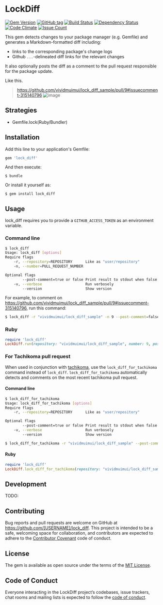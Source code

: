 # LockDiff

[![Gem Version](https://badge.fury.io/rb/lock_diff.svg)](https://badge.fury.io/rb/lock_diff)
[![GitHub tag](https://img.shields.io/github/tag/vividmuimui/lock_diff.svg)](https://github.com/vividmuimui/lock_diff/tags)
[![Build Status](https://travis-ci.org/vividmuimui/lock_diff.svg?branch=master)](https://travis-ci.org/vividmuimui/lock_diff)
[![Dependency Status](https://gemnasium.com/badges/github.com/vividmuimui/lock_diff.svg)](https://gemnasium.com/github.com/vividmuimui/lock_diff)
[![Code Climate](https://codeclimate.com/github/vividmuimui/lock_diff/badges/gpa.svg)](https://codeclimate.com/github/vividmuimui/lock_diff)
[![Issue Count](https://codeclimate.com/github/vividmuimui/lock_diff/badges/issue_count.svg)](https://codeclimate.com/github/vividmuimui/lock_diff)

This gem detects changes to your package manager (e.g. Gemfile) and generates a Markdown-formatted diff including:

* links to the corresponding package's change logs
* Github `...`-delineated diff links for the relevant changes

It also optionally posts the diff as a comment to the pull request responsible for the package update.

Like this.

> https://github.com/vividmuimui/lock_diff_sample/pull/9#issuecomment-315140796
> ![image](https://user-images.githubusercontent.com/1803598/28178302-eeef61f4-6838-11e7-8c41-bd13195bef6d.png)

## Strategies

- Gemfile.lock(Ruby/Bundler)

## Installation

Add this line to your application's Gemfile:

```ruby
gem 'lock_diff'
```

And then execute:

    $ bundle

Or install it yourself as:

    $ gem install lock_diff

## Usage

lock_diff requires you to provide a `GITHUB_ACCESS_TOKEN` as an environment variable.

### Command line

```sh
$ lock_diff
Usage: lock_diff [options]
Require flags
    -r, --repository=REPOSITORY      Like as "user/repository"
    -n, --number=PULL_REQUEST_NUMBER

Optional flags
        --post-comment=true or false Print result to stdout when false. (default is false)
    -v, --verbose                    Run verbosely
        --version                    Show version
```

For example, to comment on https://github.com/vividmuimui/lock_diff_sample/pull/9#issuecomment-315140796, run this command:

```sh
$ lock_diff -r "vividmuimui/lock_diff_sample" -n 9 --post-comment=false
```

### Ruby

```ruby
require 'lock_diff'
LockDiff.run(repository: "vividmuimui/lock_diff_sample", number: 9, post_comment: false)
```

### For Tachikoma pull request

When used in conjunction with [tachikoma](https://rubygems.org/gems/tachikoma), use the `lock_diff_for_tachikoma` command instead of `lock_diff`.
`lock_diff_for_tachikoma` automatically detects and comments on the most recent tachikoma pull request.

#### Command line

```sh
$ lock_diff_for_tachikoma
Usage: lock_diff_for_tachikoma [options]
Require flags
    -r, --repository=REPOSITORY      Like as "user/repository"

Optional flags
        --post-comment=true or false Print result to stdout when false. (default is false)
    -v, --verbose                    Run verbosely
        --version                    Show version
```

```sh
$ lock_diff_for_tachikoma -r "vividmuimui/lock_diff_sample" --post-comment=false
```

#### Ruby

```ruby
require 'lock_diff'
LockDiff.lock_diff_for_tachikoma(repository: "vividmuimui/lock_diff_sample", post_comment: false)
```

## Development

TODO:

## Contributing

Bug reports and pull requests are welcome on GitHub at https://github.com/[USERNAME]/lock_diff. This project is intended to be a safe, welcoming space for collaboration, and contributors are expected to adhere to the [Contributor Covenant](http://contributor-covenant.org) code of conduct.

## License

The gem is available as open source under the terms of the [MIT License](http://opensource.org/licenses/MIT).

## Code of Conduct

Everyone interacting in the LockDiff project’s codebases, issue trackers, chat rooms and mailing lists is expected to follow the [code of conduct](https://github.com/[USERNAME]/lock_diff/blob/master/CODE_OF_CONDUCT.md).
